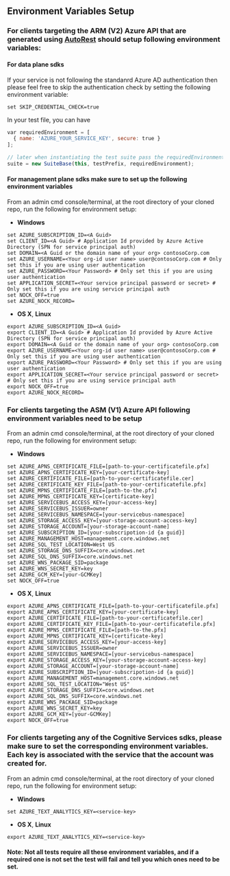 ## Environment Variables Setup


### For clients targeting the ARM (V2) Azure API that are generated using [AutoRest](https://github.com/Azure/autorest) should setup following environment variables:

#### For data plane sdks 
If your service is not following the standanrd Azure AD authentication then please feel free to skip the authentication check by setting the following environment variable:

```
set SKIP_CREDENTIAL_CHECK=true
```

In your test file, you can have

```javascript
var requiredEnvironment = [
  { name: 'AZURE_YOUR_SERVICE_KEY', secure: true }
]; 

// later when instantiating the test suite pass the requiredEnvironment
suite = new SuiteBase(this, testPrefix, requiredEnvironment);
```

#### For management plane sdks make sure to set up the following environment variables
From an admin cmd console/terminal, at the root directory of your cloned repo, run the following for environment setup:
* **Windows**
```
set AZURE_SUBSCRIPTION_ID=<A Guid>
set CLIENT_ID=<A Guid> # Application Id provided by Azure Active Directory (SPN for service principal auth)
set DOMAIN=<A Guid or the domain name of your org> contosoCorp.com
set AZURE_USERNAME=<Your org-id user name> user@contosoCorp.com # Only set this if you are using user authentication
set AZURE_PASSWORD=<Your Password> # Only set this if you are using user authentication
set APPLICATION_SECRET=<Your service principal password or secret> # Only set this if you are using service principal auth
set NOCK_OFF=true
set AZURE_NOCK_RECORD=
```

* **OS X**, **Linux**
```
export AZURE_SUBSCRIPTION_ID=<A Guid>
export CLIENT_ID=<A Guid> # Application Id provided by Azure Active Directory (SPN for service principal auth)
export DOMAIN=<A Guid or the domain name of your org> contosoCorp.com
export AZURE_USERNAME=<Your org-id user name> user@contosoCorp.com # Only set this if you are using user authentication
export AZURE_PASSWORD=<Your Password> # Only set this if you are using user authentication
export APPLICATION_SECRET=<Your service principal password or secret> # Only set this if you are using service principal auth
export NOCK_OFF=true
export AZURE_NOCK_RECORD=
```

### For clients targeting the ASM (V1) Azure API following environment variables need to be setup

From an admin cmd console/terminal, at the root directory of your cloned repo, run the following for environment setup:
* **Windows**
```
set AZURE_APNS_CERTIFICATE_FILE=[path-to-your-certificatefile.pfx] 
set AZURE_APNS_CERTIFICATE_KEY=[your-certificate-key]
set AZURE_CERTIFICATE_FILE=[path-to-your-certificatefile.cer]
set AZURE_CERTIFICATE_KEY_FILE=[path-to-your-certificatefile.pfx]
set AZURE_MPNS_CERTIFICATE_FILE=[path-to-the.pfx]
set AZURE_MPNS_CERTIFICATE_KEY=[certificate-key]
set AZURE_SERVICEBUS_ACCESS_KEY=[your-access-key]
set AZURE_SERVICEBUS_ISSUER=owner 
set AZURE_SERVICEBUS_NAMESPACE=[your-servicebus-namespace]
set AZURE_STORAGE_ACCESS_KEY=[your-storage-account-access-key]
set AZURE_STORAGE_ACCOUNT=[your-storage-account-name]
set AZURE_SUBSCRIPTION_ID=[your-subscripotion-id {a guid}]
set AZURE_MANAGEMENT_HOST=management.core.windows.net
set AZURE_SQL_TEST_LOCATION=West US
set AZURE_STORAGE_DNS_SUFFIX=core.windows.net
set AZURE_SQL_DNS_SUFFIX=core.windows.net
set AZURE_WNS_PACKAGE_SID=package
set AZURE_WNS_SECRET_KEY=key
set AZURE_GCM_KEY=[your-GCMKey]
set NOCK_OFF=true 
```

* **OS X**, **Linux**
```
export AZURE_APNS_CERTIFICATE_FILE=[path-to-your-certificatefile.pfx] 
export AZURE_APNS_CERTIFICATE_KEY=[your-certificate-key]
export AZURE_CERTIFICATE_FILE=[path-to-your-certificatefile.cer]
export AZURE_CERTIFICATE_KEY_FILE=[path-to-your-certificatefile.pfx]
export AZURE_MPNS_CERTIFICATE_FILE=[path-to-the.pfx]
export AZURE_MPNS_CERTIFICATE_KEY=[certificate-key]
export AZURE_SERVICEBUS_ACCESS_KEY=[your-access-key]
export AZURE_SERVICEBUS_ISSUER=owner 
export AZURE_SERVICEBUS_NAMESPACE=[your-servicebus-namespace]
export AZURE_STORAGE_ACCESS_KEY=[your-storage-account-access-key]
export AZURE_STORAGE_ACCOUNT=[your-storage-account-name]
export AZURE_SUBSCRIPTION_ID=[your-subscripotion-id {a guid}]
export AZURE_MANAGEMENT_HOST=management.core.windows.net
export AZURE_SQL_TEST_LOCATION="West US"
export AZURE_STORAGE_DNS_SUFFIX=core.windows.net
export AZURE_SQL_DNS_SUFFIX=core.windows.net
export AZURE_WNS_PACKAGE_SID=package
export AZURE_WNS_SECRET_KEY=key
export AZURE_GCM_KEY=[your-GCMKey]
export NOCK_OFF=true 
```

### For clients targeting any of the Cognitive Services sdks, please make sure to set the corresponding environment variables. Each key is associated with the service that the account was created for.
From an admin cmd console/terminal, at the root directory of your cloned repo, run the following for environment setup:
* **Windows**
```
set AZURE_TEXT_ANALYTICS_KEY=<service-key>
```

* **OS X**, **Linux**
```
export AZURE_TEXT_ANALYTICS_KEY=<service-key>
```

#### Note: Not all tests require all these environment variables, and if a required one is not set the test will fail and tell you which ones need to be set.

